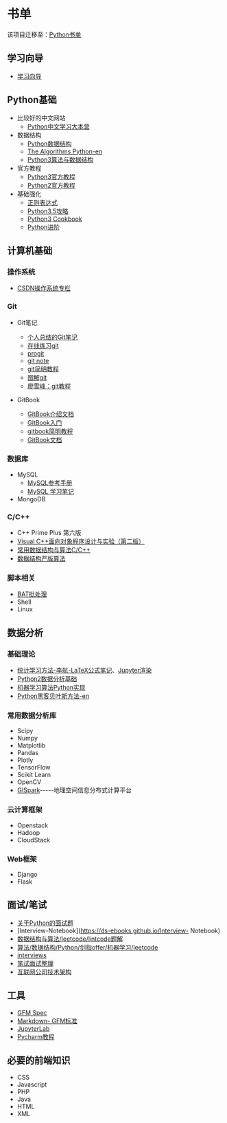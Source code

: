 # 书单

该项目迁移至：[Python书单](https://www.ds-vip.top/book/)

## 学习向导

* [学习向导](https://ds-ebooks.github.io/Guide)

## Python基础

- 比较好的中文网站
  - [Python中文学习大本营](http://www.pythondoc.com/)
- 数据结构
  - [Python数据结构](https://github.com/facert/python-data-structure-cn)
  - [The Algorithms Python-en](https://github.com/TheAlgorithms/Python)
  - [Python3算法与数据结构](https://github.com/keon/algorithms)
- 官方教程
  - [Python3官方教程](http://docs.python.org/3/tutorial/index.html)
  - [Python2官方教程](http://docs.python.org/2/tutorial/index.html)
- 基础强化
  - [正则表达式](https://ds-ebooks.github.io/Regular-Expression)
  - [Python3.5攻略](https://github.com/hsz1273327/TutorialForPython/blob/master/book/SUMMARY.md)
  - [Python3 Cookbook](http://python3-cookbook.readthedocs.io/zh_CN/latest/)
  - [Python进阶](https://github.com/eastlakeside/interpy-zh)

## 计算机基础
### 操作系统 
* [CSDN操作系统专栏](https://blog.csdn.net/xw_classmate/article/category/5960581)

### Git
* Git笔记
    * [个人总结的Git笔记](https://ds-ebooks.github.io/Git-Note)
    * [在线练习git](https://learngitbranching.js.org/)
    * [progit](https://legacy.gitbook.com/book/bingohuang/progit2/details)
    * [git note](https://github.com/CyC2018/Interview-Notebook/blob/master/notes/Git.md)
    * [git简明教程](http://rogerdudler.github.io/git-guide/index.zh.html)
    * [图解git](http://marklodato.github.io/visual-git-guide/index-zh-cn.html)
    * [廖雪峰：git教程](https://www.liaoxuefeng.com/wiki/0013739516305929606dd18361248578c67b8067c8c017b000)

* GitBook
    - [GitBook介绍文档](https://chrisniael.gitbooks.io/gitbook-documentation/content/)
    - [GitBook入门](https://yuzeshan.gitbooks.io/gitbook-studying/)
    - [gitbook简明教程](http://www.chengweiyang.cn/gitbook/)
    - [GitBook文档](https://chrisniael.gitbooks.io/gitbook-documentation/content/)
    
### 数据库

* MySQL
    - [MySQL参考手册](https://dev.mysql.com/doc/refman/8.0/en/)
    - [MySQL 学习笔记](https://notes.diguage.com/mysql/)
* MongoDB

### C/C++

* C++ Prime Plus 第六版
* [Visual C++面向对象程序设计与实验（第二版）](https://book.douban.com/subject/3772655/)
* [常用数据结构与算法C/C++](https://github.com/mmc-maodun/Data-Structure-And-Algorithm)
* [数据结构严版算法](https://github.com/xuzhezhaozhao/DS_Code)

### 脚本相关
* [BAT批处理](https://ds-ebooks.github.io/DOS-BAT)
* Shell
* Linux

## 数据分析
### 基础理论
* [统计学习方法-李航-LaTeX公式笔记](https://github.com/anch3or/ml)、[Jupyter渲染](https://nbviewer.jupyter.org/github/anch3or/ml/tree/master/)
* [Python2数据分析基础](http://nbviewer.jupyter.org/github/lijin-THU/notes-python/blob/master/index.ipynb)
* [机器学习算法Python实现](https://github.com/lawlite19/MachineLearning_Python)
* [Python黑客贝叶斯方法-en](https://github.com/CamDavidsonPilon/Probabilistic-Programming-and-Bayesian-Methods-for-Hackers)

### 常用数据分析库
* Scipy
* Numpy
* Matplotlib
* Pandas
* Plotly
* TensorFlow
* Scikit Learn
* OpenCV
* [GISpark](http://gispark.readthedocs.io/zh_CN/latest/index.html)-----地理空间信息分布式计算平台

### 云计算框架
* Openstack
* Hadoop
* CloudStack

### Web框架
* Django
* Flask

## 面试/笔试 

* [关于Python的面试题](https://github.com/taizilongxu/interview_python)
* [Interview-Notebook](https://ds-ebooks.github.io/Interview-
Notebook)
* [数据结构与算法/leetcode/lintcode题解](https://algorithm.yuanbin.me/zh-hans/)
* [算法/数据结构/Python/剑指offer/机器学习/leetcode](https://github.com/Jack-Lee-Hiter/AlgorithmsByPython)
* [interviews](https://github.com/kdn251/interviews/blob/master/README-zh-cn.md)
* [笔试面试整理](https://hit-alibaba.github.io/interview/)
* [互联网公司技术架构](https://github.com/davideuler/architecture.of.internet-product)

## 工具

- [GFM Spec](https://github.github.com/gfm/#example-1)
- [Markdown-
GFM标准](https://ds-ebooks.github.io/GFM)
- [JupyterLab](https://jupyterlab.readthedocs.io/en/latest/)
- [Pycharm教程](https://blog.csdn.net/column/details/pycharm.html)

## 必要的前端知识

* CSS
* Javascript
* PHP
* Java
* HTML
* XML


